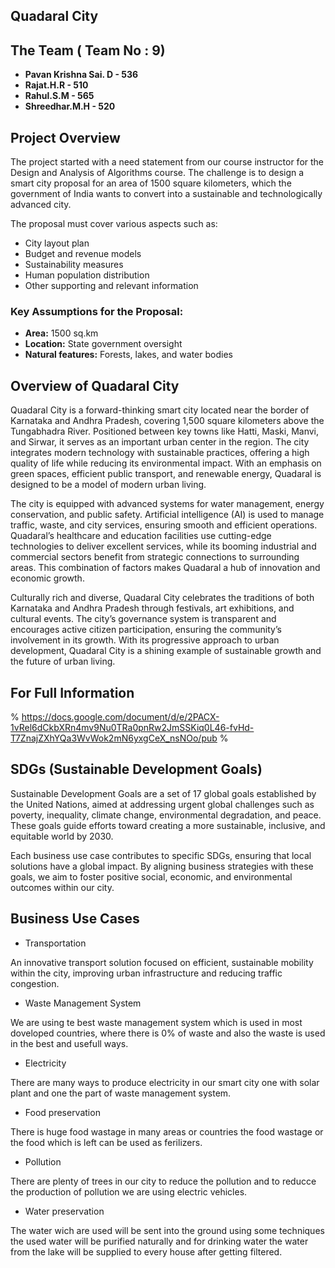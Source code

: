 ## Quadaral City

## The Team ( Team No : 9)

- **Pavan Krishna Sai. D - 536**
- **Rajat.H.R - 510**
- **Rahul.S.M - 565**
- **Shreedhar.M.H - 520**

## Project Overview

The project started with a need statement from our course instructor for the Design and Analysis of Algorithms course. The challenge is to design a smart city proposal for an area of 1500 square kilometers, which the government of India wants to convert into a sustainable and technologically advanced city.

The proposal must cover various aspects such as:

- City layout plan
- Budget and revenue models
- Sustainability measures
- Human population distribution
- Other supporting and relevant information

### Key Assumptions for the Proposal:

- **Area:** 1500 sq.km
- **Location:** State government oversight
- **Natural features:** Forests, lakes, and water bodies

## Overview of Quadaral City
Quadaral City is a forward-thinking smart city located near the border of Karnataka and Andhra Pradesh, covering 1,500 square kilometers above the Tungabhadra River. 
Positioned between key towns like Hatti, Maski, Manvi, and Sirwar, it serves as an important urban center in the region. The city integrates modern technology with
sustainable practices, offering a high quality of life while reducing its environmental impact. With an emphasis on green spaces, efficient public transport, and
renewable energy, Quadaral is designed to be a model of modern urban living.

The city is equipped with advanced systems for water management, energy conservation, and public safety. Artificial intelligence (AI) is used to manage traffic, waste, and
city services, ensuring smooth and efficient operations. Quadaral’s healthcare and education facilities use cutting-edge technologies to deliver excellent services, while
its booming industrial and commercial sectors benefit from strategic connections to surrounding areas. This combination of factors makes Quadaral a hub of innovation and
economic growth.

Culturally rich and diverse, Quadaral City celebrates the traditions of both Karnataka and Andhra Pradesh through festivals, art exhibitions, and cultural events. The city’s
governance system is transparent and encourages active citizen participation, ensuring the community’s involvement in its growth. With its progressive approach to urban
development, Quadaral City is a shining example of sustainable growth and the future of urban living.


## For Full Information
% https://docs.google.com/document/d/e/2PACX-1vRel6dCkbXRn4mv9Nu0TRa0pnRw2JmSSKiq0L46-fvHd-T7ZnajZXhYQa3WvWok2mN6yxgCeX_nsNOo/pub %

## SDGs (Sustainable Development Goals)
Sustainable Development Goals are a set of 17 global goals established by the United Nations, aimed at addressing urgent global challenges such as poverty, inequality, climate change, environmental degradation, and peace. These goals guide efforts toward creating a more sustainable, inclusive, and equitable world by 2030.

Each business use case contributes to specific SDGs, ensuring that local solutions have a global impact. By aligning business strategies with these goals, we aim to foster positive social, economic, and environmental outcomes within our city.

## Business Use Cases

- Transportation
  
An innovative transport solution focused on efficient, sustainable mobility within the city, improving urban infrastructure and reducing traffic congestion.

- Waste Management System
  
We are using te best waste management system which is used in most doveloped countries, where there is 0% of waste and also the waste is used in the best and usefull ways.

- Electricity
  
There are many ways to produce electricity in our smart city one with solar plant and one the part of waste management system.

- Food preservation
  
There is huge food wastage in many areas or countries the food wastage or the food which is left can be used as ferilizers.
  
- Pollution
  
There are plenty of trees in our city to reduce the pollution and to reducce the production of pollution we are using electric vehicles.
  
- Water preservation
  
The water wich are used will be sent into the ground using some techniques the used water will be purified naturally and for drinking water the water from the lake will
be supplied to every house after getting filtered.





